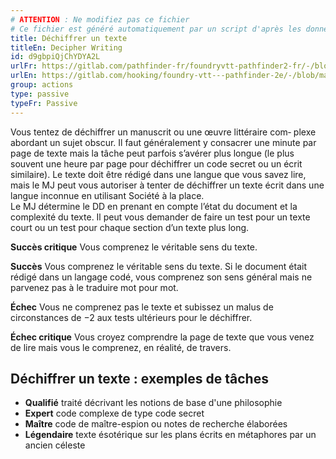 ```yaml
---
# ATTENTION : Ne modifiez pas ce fichier
# Ce fichier est généré automatiquement par un script d'après les données du module Foundry VTT officiel et de sa traduction
title: Déchiffrer un texte
titleEn: Decipher Writing
id: d9gbpiQjChYDYA2L
urlFr: https://gitlab.com/pathfinder-fr/foundryvtt-pathfinder2-fr/-/blob/master/data/classes/d9gbpiQjChYDYA2L.htm
urlEn: https://gitlab.com/hooking/foundry-vtt---pathfinder-2e/-/blob/master/packs/data/classes.db/decipher-writing.json
group: actions
type: passive
typeFr: Passive
---
```

Vous tentez de déchiffrer un manuscrit ou une œuvre littéraire com‑
plexe abordant un sujet obscur. Il faut généralement y consacrer une minute par page de texte mais la tâche peut parfois s’avérer plus longue (le plus souvent une heure par page pour déchiffrer un code secret ou un écrit similaire). Le texte doit être rédigé dans une langue que vous savez lire, mais le MJ peut vous autoriser à tenter de déchiffrer un texte écrit dans une langue inconnue en utilisant Société à la place.  
Le MJ détermine le DD en prenant en compte l’état du document et la complexité du texte. Il peut vous demander de faire un test pour un texte court ou un test pour chaque section d’un texte plus long.

**Succès critique** Vous comprenez le véritable sens du texte.

**Succès**  Vous comprenez le véritable sens du texte. Si le document était rédigé dans un langage codé, vous comprenez son sens général mais ne parvenez pas à le traduire mot pour mot.

**Échec** Vous ne comprenez pas le texte et subissez un malus de circonstances de −2 aux tests ultérieurs pour le déchiffrer.

**Échec critique** Vous croyez comprendre la page de texte que vous venez de lire mais vous le comprenez, en réalité, de travers.

## Déchiffrer un texte : exemples de tâches


- **Qualifié** traité décrivant les notions de base d'une philosophie
- **Expert** code complexe de type code secret
- **Maître** code de maître-espion ou notes de recherche élaborées
- **Légendaire** texte ésotérique sur les plans écrits en métaphores par un ancien céleste


